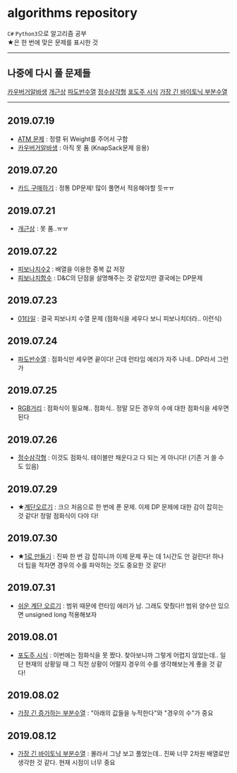 # algorithms repository
`C#` `Python3`으로 알고리즘 공부  
★은 한 번에 맞은 문제를 표시한 것

----

## 나중에 다시 풀 문제들
[카우버거알바생](https://www.acmicpc.net/problem/17208)  [개근상](https://www.acmicpc.net/problem/1563)  [파도반수열](https://www.acmicpc.net/problem/9461)  [정수삼각형](https://www.acmicpc.net/problem/1932)  [포도주 시식](https://www.acmicpc.net/problem/2156)  [가장 긴 바이토닉 부분수열](https://www.acmicpc.net/problem/11054)

----

## 2019.07.19
- [ATM 문제](https://www.acmicpc.net/problem/11399) : 정렬 뒤 Weight를 주어서 구함
- [카우버거알바생](https://www.acmicpc.net/problem/17208) : 아직 못 품 (KnapSack문제 응용)

## 2019.07.20
- [카드 구매하기](https://www.acmicpc.net/problem/11052) : 정통 DP문제! 많이 풀면서 적응해야할 듯ㅠㅠ

## 2019.07.21
- [개근상](https://www.acmicpc.net/problem/1563) : 못 품..ㅠㅠ

## 2019.07.22
- [피보나치수2](https://www.acmicpc.net/problem/2748) : 배열을 이용한 중복 값 저장
- [피보나치함수](https://www.acmicpc.net/problem/1003) : D&C의 단점을 설명해주는 것 같았지만 결국에는 DP문제

## 2019.07.23
- [01타일](https://www.acmicpc.net/problem/1904) : 결국 피보나치 수열 문제 (점화식을 세우다 보니 피보나치더라.. 이런식)

## 2019.07.24
- [파도반수열](https://www.acmicpc.net/problem/9461) : 점화식만 세우면 끝이다! 근데 런타임 에러가 자주 나네.. DP라서 그런가

## 2019.07.25
- [RGB거리](https://www.acmicpc.net/problem/1149) : 점화식이 필요해.. 점화식.. 정말 모든 경우의 수에 대한 점화식을 세우면 된다

## 2019.07.26
- [정수삼각형](https://www.acmicpc.net/problem/1932) : 이것도 점화식. 테이블만 채운다고 다 되는 게 아니다! (기존 거 쓸 수 도 있음)

## 2019.07.29
- ★[계단오르기](https://www.acmicpc.net/problem/2579) : 크으 처음으로 한 번에 푼 문제. 이제 DP 문제에 대한 감이 잡히는 것 같다! 정말 점화식이 다야 다!

## 2019.07.30
- ★[1로 만들기](https://www.acmicpc.net/problem/1463) : 진짜 한 번 감 잡히니까 이제 문제 푸는 데 1시간도 안 걸린다! 하나 더 팁을 적자면 경우의 수를 파악하는 것도 중요한 것 같다!

## 2019.07.31
- [쉬운 계단 오르기](https://www.acmicpc.net/problem/10844) : 범위 때문에 런타임 에러가 남. 그래도 맞췄다!! 범위 양수만 있으면 unsigned long 적용해보자

## 2019.08.01
- [포도주 시식](https://www.acmicpc.net/problem/2156) : 이번에는 점화식을 못 짰다. 찾아보니까 그렇게 어렵지 않았는데.. 일단 현재의 상황일 때 그 직전 상황이 어떨지 경우의 수를 생각해보는게 좋을 것 같다!

## 2019.08.02
- [가장 긴 증가하는 부분수열](https://www.acmicpc.net/problem/11053) : "아래의 값들을 누적한다"와 "경우의 수"가 중요

## 2019.08.12
- [가장 긴 바이토닉 부분수열](https://www.acmicpc.net/problem/11054) : 몰라서 그냥 보고 풀었는데.. 진짜 너무 2차원 배열로만 생각한 것 같다. 현재 시점이 너무 중요 